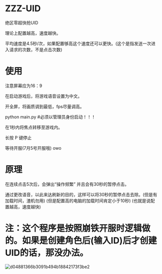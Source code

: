 # ZZZ-UID
绝区零超快抢UID

理论上配置越高，速度越快。

平均速度是4.5秒/次，如果配置够高这个速度还可以更快。(这个是指发送一次进入请求的次数，不是点击次数)

# 使用

注意屏幕应为16：9

在启动游戏后，将游戏语音设置为中文。

开全屏，将画质调到最低，fps尽量调高。

python main.py  #必须以管理员身份启动！！！

在1秒内将焦点转移至游戏内。

长按 P 键停止

等待开服(7月5号开服哦) owo

# 原理

在连续点击5次后，会弹出“操作频繁” 并且会有30秒的暂停点击。

通过更改语音，以此来达刷新的目的，这样可以将30秒的暂停点击去除。(但是有加载时间，渣机勿用) (但是配置高的电脑的加载时间肯定小于10秒)
(也就是说配置越高，速度越快)

# 注：这个程序是按照崩铁开服时逻辑做的。如果是创建角色后(输入ID)后才创建UID的话，那没办法。

![d04881366b3091b494b18842173f3be2](https://github.com/MythHM/ZZZ-UID/assets/81886942/19597e20-47e6-4393-8d8a-439ff1118c16)

